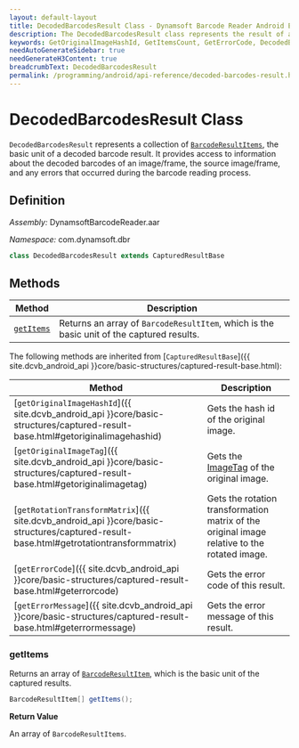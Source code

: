 ```yaml
---
layout: default-layout
title: DecodedBarcodesResult Class - Dynamsoft Barcode Reader Android Edition
description: The DecodedBarcodesResult class represents the result of a barcode reading process. It provides access to information about the decoded barcodes, the source image, and any errors that occurred during the barcode reading process.
keywords: GetOriginalImageHashId, GetItemsCount, GetErrorCode, DecodedBarcodesResult, api reference
needAutoGenerateSidebar: true
needGenerateH3Content: true
breadcrumbText: DecodedBarcodesResult
permalink: /programming/android/api-reference/decoded-barcodes-result.html
---
```


# DecodedBarcodesResult Class

`DecodedBarcodesResult` represents a collection of [`BarcodeResultItems`](barcode-result-item.md), the basic unit of a decoded barcode result. It provides access to information about the decoded barcodes of an image/frame, the source image/frame, and any errors that occurred during the barcode reading process.

## Definition

*Assembly:* DynamsoftBarcodeReader.aar

*Namespace:* com.dynamsoft.dbr

```java
class DecodedBarcodesResult extends CapturedResultBase
```

## Methods

| Method | Description |
| ------ | ----------- |
| [`getItems`](#getitems) | Returns an array of `BarcodeResultItem`, which is the basic unit of the captured results. |

The following methods are inherited from [`CapturedResultBase`]({{ site.dcvb_android_api }}core/basic-structures/captured-result-base.html):

| Method | Description |
| ------ | ----------- |
| [`getOriginalImageHashId`]({{ site.dcvb_android_api }}core/basic-structures/captured-result-base.html#getoriginalimagehashid) | Gets the hash id of the original image. |
| [`getOriginalImageTag`]({{ site.dcvb_android_api }}core/basic-structures/captured-result-base.html#getoriginalimagetag) | Gets the [ImageTag](image-tag.md) of the original image. |
| [`getRotationTransformMatrix`]({{ site.dcvb_android_api }}core/basic-structures/captured-result-base.html#getrotationtransformmatrix) | Gets the rotation transformation matrix of the original image relative to the rotated image. |
| [`getErrorCode`]({{ site.dcvb_android_api }}core/basic-structures/captured-result-base.html#geterrorcode) | Gets the error code of this result. |
| [`getErrorMessage`]({{ site.dcvb_android_api }}core/basic-structures/captured-result-base.html#geterrormessage) | Gets the error message of this result. |

### getItems

Returns an array of [`BarcodeResultItem`](barcode-result-item.md), which is the basic unit of the captured results.

```java
BarcodeResultItem[] getItems();
```

**Return Value**

An array of `BarcodeResultItems`.
